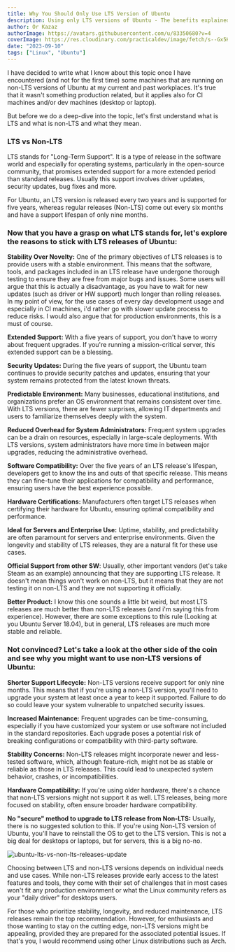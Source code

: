```yaml
---
title: Why You Should Only Use LTS Version of Ubuntu
description: Using only LTS versions of Ubuntu - The benefits explained.
author: Or Kazaz
authorImage: https://avatars.githubusercontent.com/u/83350680?v=4
coverImage: https://res.cloudinary.com/practicaldev/image/fetch/s--Gx5KGHeG--/c_limit%2Cf_auto%2Cfl_progressive%2Cq_auto%2Cw_800/https://dev-to-uploads.s3.amazonaws.com/uploads/articles/a6piejdhzf2nhsfixe09.png
date: "2023-09-10"
tags: ["Linux", "Ubuntu"]
---
```


I have decided to write what I know about this topic once I have encountered (and not for the first time) some machines that are running on non-LTS versions of Ubuntu at my current and past workplaces. It's true that it wasn't something production related, but it applies also for CI machines and/or dev machines (desktop or laptop).

But before we do a deep-dive into the topic, let's first understand what is LTS and what is non-LTS and what they mean.

### LTS vs Non-LTS

LTS stands for "Long-Term Support". It is a type of release in the software world and especially for operating systems, particularly in the open-source community, that promises extended support for a more extended period than standard releases. Usually this support involves driver updates, security updates, bug fixes and more.
 
For Ubuntu, an LTS version is released every two years and is supported for five years, whereas regular releases (Non-LTS) come out every six months and have a support lifespan of only nine months.

### Now that you have a grasp on what LTS stands for, let's explore the reasons to stick with LTS releases of Ubuntu:

__Stability Over Novelty:__ One of the primary objectives of LTS releases is to provide users with a stable environment. This means that the software, tools, and packages included in an LTS release have undergone thorough testing to ensure they are free from major bugs and issues. Some users will argue that this is actually a disadvantage, as you have to wait for new updates (such as driver or HW support) much longer than rolling releases.
In my point of view, for the use cases of every day development usage and especially in CI machines, i'd rather go with slower update process to reduce risks. I would also argue that for production environments, this is a must of course.

__Extended Support:__ With a five years of support, you don't have to worry about frequent upgrades. If you're running a mission-critical server, this extended support can be a blessing.

__Security Updates:__ During the five years of support, the Ubuntu team continues to provide security patches and updates, ensuring that your system remains protected from the latest known threats.

__Predictable Environment:__ Many businesses, educational institutions, and organizations prefer an OS environment that remains consistent over time. With LTS versions, there are fewer surprises, allowing IT departments and users to familiarize themselves deeply with the system.

__Reduced Overhead for System Administrators:__ Frequent system upgrades can be a drain on resources, especially in large-scale deployments. With LTS versions, system administrators have more time in between major upgrades, reducing the administrative overhead.

__Software Compatibility:__ Over the five years of an LTS release's lifespan, developers get to know the ins and outs of that specific release. This means they can fine-tune their applications for compatibility and performance, ensuring users have the best experience possible.

__Hardware Certifications:__ Manufacturers often target LTS releases when certifying their hardware for Ubuntu, ensuring optimal compatibility and performance.

__Ideal for Servers and Enterprise Use:__ Uptime, stability, and predictability are often paramount for servers and enterprise environments. Given the longevity and stability of LTS releases, they are a natural fit for these use cases.

__Official Support from other SW__: Usually, other important vendors (let's take Steam as an example) announcing that they are supporting LTS release. It doesn't mean things won't work on non-LTS, but it means that they are not testing it on non-LTS and they are not supporting it officially.

__Better Product:__ I know this one sounds a little bit weird, but most LTS releases are much better than non-LTS releases (and i'm saying this from experience). However, there are some exceptions to this rule (Looking at you Ubuntu Server 18.04), but in general, LTS releases are much more stable and reliable.

### Not convinced? Let's take a look at the other side of the coin and see why you might want to use non-LTS versions of Ubuntu:

__Shorter Support Lifecycle:__ Non-LTS versions receive support for only nine months. This means that if you're using a non-LTS version, you'll need to upgrade your system at least once a year to keep it supported. Failure to do so could leave your system vulnerable to unpatched security issues.

__Increased Maintenance:__ Frequent upgrades can be time-consuming, especially if you have customized your system or use software not included in the standard repositories. Each upgrade poses a potential risk of breaking configurations or compatibility with third-party software.

__Stability Concerns:__ Non-LTS releases might incorporate newer and less-tested software, which, although feature-rich, might not be as stable or reliable as those in LTS releases. This could lead to unexpected system behavior, crashes, or incompatibilities.

__Hardware Compatibility:__ If you're using older hardware, there's a chance that non-LTS versions might not support it as well. LTS releases, being more focused on stability, often ensure broader hardware compatibility.

__No "secure" method to upgrade to LTS release from Non-LTS:__ Usually, there is no suggested solution to this. If you're using Non-LTS version of Ubuntu, you'll have to reinstall the OS to get to the LTS version. This is not a big deal for desktops or laptops, but for servers, this is a big no-no.

![ubuntu-lts-vs-non-lts-releases-update](https://res.cloudinary.com/canonical/image/fetch/f_auto,q_auto,fl_sanitize,c_fill,w_720/https://ubuntu.com/wp-content/uploads/c26b/Screenshot-from-2021-09-21-16-45-52.png)


Choosing between LTS and non-LTS versions depends on individual needs and use cases. While non-LTS releases provide early access to the latest features and tools, they come with their set of challenges that in most cases won't fit any production environment or what the Linux community refers as your "daily driver" for desktops users. 

For those who prioritize stability, longevity, and reduced maintenance, LTS releases remain the top recommendation. However, for enthusiasts and those wanting to stay on the cutting edge, non-LTS versions might be appealing, provided they are prepared for the associated potential issues. If that's you, I would recommend using other Linux distributions such as Arch.
